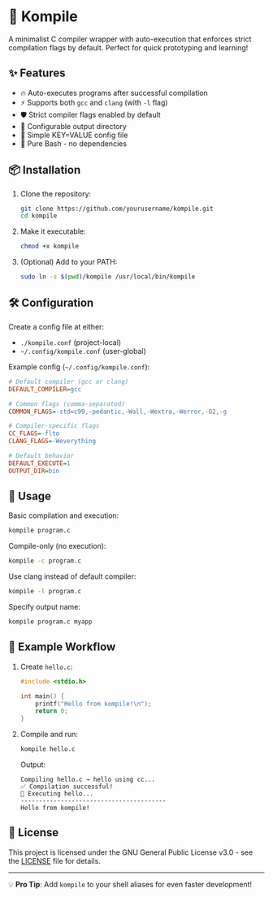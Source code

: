 # 🚀 Kompile

A minimalist C compiler wrapper with auto-execution that enforces strict compilation flags by default. Perfect for quick prototyping and learning!

## ✨ Features

- 🔥 Auto-executes programs after successful compilation
- ⚡ Supports both `gcc` and `clang` (with `-l` flag)
- 🛡️ Strict compiler flags enabled by default
- 📁 Configurable output directory
- 🧠 Simple KEY=VALUE config file
- 🐧 Pure Bash - no dependencies

## 📦 Installation

1. Clone the repository:
   ```bash
   git clone https://github.com/yourusername/kompile.git
   cd kompile
   ```

2. Make it executable:
   ```bash
   chmod +x kompile
   ```

3. (Optional) Add to your PATH:
   ```bash
   sudo ln -s $(pwd)/kompile /usr/local/bin/kompile
   ```

## 🛠️ Configuration

Create a config file at either:
- `./kompile.conf` (project-local)
- `~/.config/kompile.conf` (user-global)

Example config (`~/.config/kompile.conf`):
```ini
# Default compiler (gcc or clang)
DEFAULT_COMPILER=gcc

# Common flags (comma-separated)
COMMON_FLAGS=-std=c99,-pedantic,-Wall,-Wextra,-Werror,-O2,-g

# Compiler-specific flags
CC_FLAGS=-flto
CLANG_FLAGS=-Weverything

# Default behavior
DEFAULT_EXECUTE=1
OUTPUT_DIR=bin
```

## 🚀 Usage

Basic compilation and execution:
```bash
kompile program.c
```

Compile-only (no execution):
```bash
kompile -c program.c
```

Use clang instead of default compiler:
```bash
kompile -l program.c
```

Specify output name:
```bash
kompile program.c myapp
```

## 🌟 Example Workflow

1. Create `hello.c`:
   ```c
   #include <stdio.h>
   
   int main() {
       printf("Hello from kompile!\n");
       return 0;
   }
   ```

2. Compile and run:
   ```bash
   kompile hello.c
   ```
   Output:
   ```
   Compiling hello.c → hello using cc...
   ✅ Compilation successful!
   🚀 Executing hello...
   ----------------------------------------
   Hello from kompile!
   ```

## 📝 License

This project is licensed under the GNU General Public License v3.0 - see the [LICENSE](https://raw.githubusercontent.com/jocerfranquiz/kompile/refs/heads/main/LICENSE) file for details.

---

💡 **Pro Tip**: Add `kompile` to your shell aliases for even faster development!

